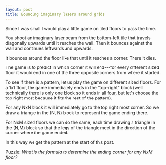 ```yaml
---
layout: post
title: Bouncing imaginary lasers around grids
---
```

<script src="{{ base.baseurl | prepend: site.baseurl }}/static/2019-07-20/bounce.js"></script>
<canvas id="myCanvas" width="500" height="400"></canvas>
<script>
console.log('canvas');
var canvasElement = document.querySelector("#myCanvas");
console.log('cal');
solveR(canvasElement, 25, 20, 20, skip=false);
</script>

Since I was small I would play a little game on tiled floors to pass the time. 

You shoot an imaginary laser beam from the bottom-left tile 
that travels diagonally upwards until it reaches the wall. Then it bounces 
against the wall and continues leftwards and upwards. 

It bounces around the floor like that until it reaches a corner. There it dies. 

<script src="{{ base.baseurl | prepend: site.baseurl }}/static/2019-07-20/animate.js"></script>
<canvas id="anCanvas" width="180" height="240"></canvas>
<canvas id="anCanvass" width="28" height="240"></canvas>
<canvas id="anCanvas2" width="360" height="240"></canvas>
<script>
console.log('canvas');
var canvasElement = document.querySelector("#anCanvas");
console.log('cal');
startBlocks(canvasElement, 3, 4, 60);

var canvasElement = document.querySelector("#anCanvas2");
console.log('cal');
startBlocks(canvasElement, 6, 4, 60);
</script>

The game is to predict in which corner it will end---for every different sized 
floor it would end in one of the three opposite corners from where it started.

To see if there is a pattern, let us play the game on different sized floors.
For a 1x1 floor, the game immediately ends in the "top-right" block (well technically 
there is only one block so it ends in all four, but let's choose the top right most 
because it fits the rest of the pattern).

For any NxN block it will immediately go to the top right most corner. 
So we draw a triangle in the (N, N) block to represent the game ending there.

For NxM sized floors we can do the same, each time drawing a triangle in the 
(N,M) block so that the legs of the triangle meet in the direction of the corner 
where the game ended.

In this way we get the pattern at the start of this post.

Puzzle: *What is the formula to determine the ending corner for any NxM floor?*
